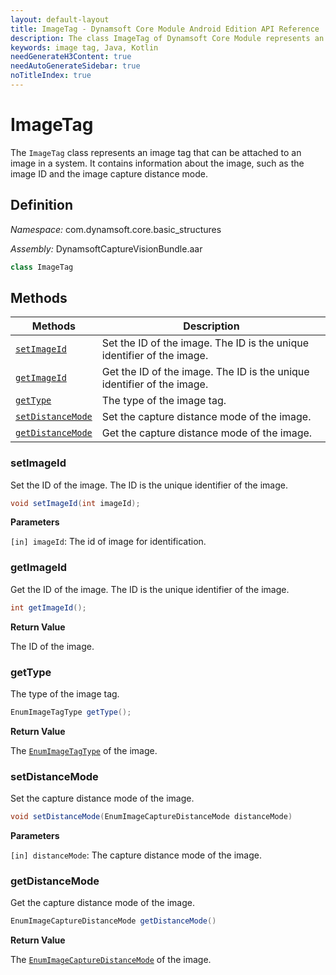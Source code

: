 ```yaml
---
layout: default-layout
title: ImageTag - Dynamsoft Core Module Android Edition API Reference
description: The class ImageTag of Dynamsoft Core Module represents an image tag that can be attached to an image in a system. It contains information about the image, such as the image ID and the image capture distance mode.
keywords: image tag, Java, Kotlin
needGenerateH3Content: true
needAutoGenerateSidebar: true
noTitleIndex: true
---
```


# ImageTag

The `ImageTag` class represents an image tag that can be attached to an image in a system. It contains information about the image, such as the image ID and the image capture distance mode.

## Definition

*Namespace:* com.dynamsoft.core.basic_structures

*Assembly:* DynamsoftCaptureVisionBundle.aar

```java
class ImageTag
```

## Methods

| Methods | Description |
| ------- | ----------- |
| [`setImageId`](#setimageid) | Set the ID of the image. The ID is the unique identifier of the image. |
| [`getImageId`](#getimageid) | Get the ID of the image. The ID is the unique identifier of the image. |
| [`getType`](#gettype) | The type of the image tag. |
| [`setDistanceMode`](#setdistancemode) | Set the capture distance mode of the image. |
| [`getDistanceMode`](#getdistancemode) | Get the capture distance mode of the image. |

### setImageId

Set the ID of the image. The ID is the unique identifier of the image.

```java
void setImageId(int imageId);
```

**Parameters**

`[in] imageId`: The id of image for identification.

### getImageId

Get the ID of the image. The ID is the unique identifier of the image.

```java
int getImageId();
```

**Return Value**

The ID of the image.

### getType

The type of the image tag.

```java
EnumImageTagType getType();
```

**Return Value**

The [`EnumImageTagType`]({{site.dcv_enumerations}}core/image-tag-type.html) of the image.

### setDistanceMode

Set the capture distance mode of the image.

```java
void setDistanceMode(EnumImageCaptureDistanceMode distanceMode)
```

**Parameters**

`[in] distanceMode`: The capture distance mode of the image.

### getDistanceMode

Get the capture distance mode of the image.

```java
EnumImageCaptureDistanceMode getDistanceMode()
```

**Return Value**

The [`EnumImageCaptureDistanceMode`]({{site.dcv_enumerations}}core/image-capture-distance-mode.html) of the image.
